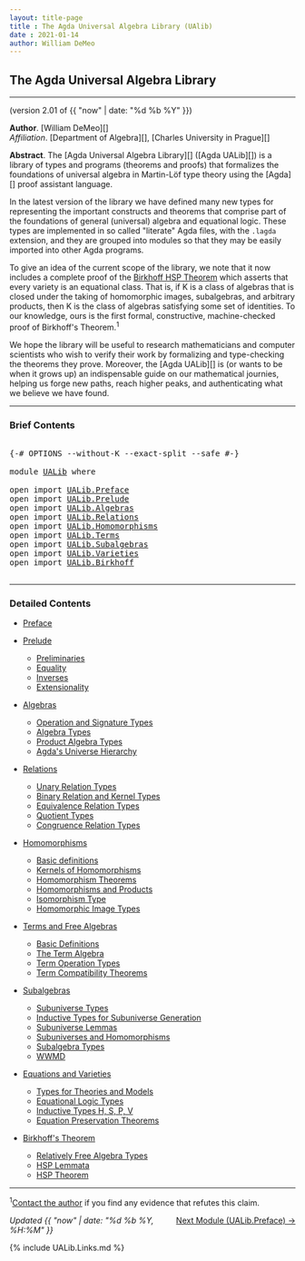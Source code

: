 ```yaml
---
layout: title-page
title : The Agda Universal Algebra Library (UAlib)
date : 2021-01-14
author: William DeMeo
---
```


<!--

FILE      : UALib.lagda
AUTHOR    : William DeMeo  <williamdemeo@gmail.com>
DATED     : 14 Jan 2021
UPDATED   : 15 Jan 2021
COPYRIGHT : (c) 2021 William DeMeo

[The Agda Universal Algebra Library](UALib.html)

LICENSE:

The software in this file is subject to the GNU General Public License v3.0.

See the LICENSE file at https://gitlab.com/ualib/ualib.gitlab.io/-/blob/master/LICENSE

The text other than software is copyright of the author. It can be
used for scholarly purposes subject to the usual academic conventions
of citation.

* The *.lagda files are not meant to be read by people, but rather to be
  type-checked by the Agda proof assistant and to automatically generate html files
  (which are meant to be read by people).

* This is done with the generatehtml file to generate markdown and html files from the
  literate Agda (.lagda) files, and then using jekyll to convert markdown into html.

-->

## <a id="ualib">The Agda Universal Algebra Library</a>

---------------------------------------------------------------------------------

(version 2.01 of {{ "now" | date: "%d %b %Y" }})

**Author**. [William DeMeo][]  
*Affiliation*. [Department of Algebra][], [Charles University in Prague][]

**Abstract**. The [Agda Universal Algebra Library][] ([Agda UALib][]) is a library of types and programs (theorems and proofs) that formalizes the foundations of universal algebra in Martin-Löf type theory using the [Agda][] proof assistant language.

In the latest version of the library we have defined many new types for representing the important constructs and theorems that comprise part of the foundations of general (universal) algebra and equational logic. These types are implemented in so called "literate" Agda files, with the `.lagda` extension, and they are grouped into modules so that they may be easily imported into other Agda programs.

To give an idea of the current scope of the library, we note that it now includes a complete proof of the [Birkhoff HSP Theorem](UALib.Birkhoff.Theorem.html) which asserts that every variety is an equational class.  That is, if K is a class of algebras that is closed under the taking of homomorphic images, subalgebras, and arbitrary products, then K is the class of algebras satisfying some set of identities. To our knowledge, ours is the first formal, constructive, machine-checked proof of Birkhoff's Theorem.<span class="footnote"><sup>1</sup></span>

We hope the library will be useful to research mathematicians and computer scientists who wish to verify their work by formalizing and type-checking the theorems they prove. Moreover, the [Agda UALib][] is (or wants to be when it grows up) an indispensable guide on our mathematical journies, helping us forge new paths, reach higher peaks, and authenticating what we believe we have found.

--------------------------------

### <a id="brief-contents"></a> Brief Contents

<pre class="Agda">

<a id="3042" class="Symbol">{-#</a> <a id="3046" class="Keyword">OPTIONS</a> <a id="3054" class="Pragma">--without-K</a> <a id="3066" class="Pragma">--exact-split</a> <a id="3080" class="Pragma">--safe</a> <a id="3087" class="Symbol">#-}</a>

<a id="3092" class="Keyword">module</a> <a id="3099" href="UALib.html" class="Module">UALib</a> <a id="3105" class="Keyword">where</a>

<a id="3112" class="Keyword">open</a> <a id="3117" class="Keyword">import</a> <a id="3124" href="UALib.Preface.html" class="Module">UALib.Preface</a>
<a id="3138" class="Keyword">open</a> <a id="3143" class="Keyword">import</a> <a id="3150" href="UALib.Prelude.html" class="Module">UALib.Prelude</a>
<a id="3164" class="Keyword">open</a> <a id="3169" class="Keyword">import</a> <a id="3176" href="UALib.Algebras.html" class="Module">UALib.Algebras</a>
<a id="3191" class="Keyword">open</a> <a id="3196" class="Keyword">import</a> <a id="3203" href="UALib.Relations.html" class="Module">UALib.Relations</a>
<a id="3219" class="Keyword">open</a> <a id="3224" class="Keyword">import</a> <a id="3231" href="UALib.Homomorphisms.html" class="Module">UALib.Homomorphisms</a>
<a id="3251" class="Keyword">open</a> <a id="3256" class="Keyword">import</a> <a id="3263" href="UALib.Terms.html" class="Module">UALib.Terms</a>
<a id="3275" class="Keyword">open</a> <a id="3280" class="Keyword">import</a> <a id="3287" href="UALib.Subalgebras.html" class="Module">UALib.Subalgebras</a>
<a id="3305" class="Keyword">open</a> <a id="3310" class="Keyword">import</a> <a id="3317" href="UALib.Varieties.html" class="Module">UALib.Varieties</a>
<a id="3333" class="Keyword">open</a> <a id="3338" class="Keyword">import</a> <a id="3345" href="UALib.Birkhoff.html" class="Module">UALib.Birkhoff</a>

</pre>

-------------------------------------------

### <a id="detailed-contents"></a> Detailed Contents

- [Preface](UALib.Preface.html)

- [Prelude](UALib.Prelude.html)
  - [Preliminaries](UALib.Prelude.Preliminaries.html)
  - [Equality](UALib.Prelude.Equality.html)
  - [Inverses](UALib.Prelude.Inverses.html)
  - [Extensionality](UALib.Prelude.Extensionality.html)

- [Algebras](UALib.Algebras.html)
  - [Operation and Signature Types](UALib.Algebras.Signatures.html)
  - [Algebra Types](UALib.Algebras.Algebras.html)
  - [Product Algebra Types](UALib.Algebras.Products.html)
  - [Agda's Universe Hierarchy](UALib.Algebras.Lifts.html)

- [Relations](UALib.Relations.html)
  - [Unary Relation Types](UALib.Relations.Unary.html)
  - [Binary Relation and Kernel Types](UALib.Relations.Binary.html)
  - [Equivalence Relation Types](UALib.Relations.Equivalences.html)
  - [Quotient Types](UALib.Relations.Quotients.html)
  - [Congruence Relation Types](UALib.Relations.Congruences.html)

- [Homomorphisms](UALib.Homomorphisms.html)
  - [Basic definitions](UALib.Homomorphisms.Basic.html)
  - [Kernels of Homomorphisms](UALib.Homomorphisms.Kernels.html)
  - [Homomorphism Theorems](UALib.Homomorphisms.Noether.html)
  - [Homomorphisms and Products](UALib.Homomorphisms.Products.html)
  - [Isomorphism Type](UALib.Homomorphisms.Isomorphisms.html)
  - [Homomorphic Image Types](UALib.Homomorphisms.HomomorphicImages.html)

- [Terms and Free Algebras](UALib.Terms.html)
  - [Basic Definitions](UALib.Terms.Basic.html)
  - [The Term Algebra](UALib.Terms.Free.html)
  - [Term Operation Types](UALib.Terms.Operations.html)
  - [Term Compatibility Theorems](UALib.Terms.Compatibility.html)

- [Subalgebras](UALib.Subalgebras.html)
  - [Subuniverse Types](UALib.Subalgebras.Subuniverses.html)
  - [Inductive Types for Subuniverse Generation](UALib.Subalgebras.Generation.html)
  - [Subuniverse Lemmas](UALib.Subalgebras.Properties.html)
  - [Subuniverses and Homomorphisms](UALib.Subalgebras.Homomorphisms.html)
  - [Subalgebra Types](UALib.Subalgebras.Subalgebras)
  - [WWMD](UALib.Subalgebras.WWMD.html)

- [Equations and Varieties](UALib.Varieties.html)
  - [Types for Theories and Models](UALib.Varieties.ModelTheory.html)
  - [Equational Logic Types](UALib.Varieties.EquationalLogic.html)
  - [Inductive Types H, S, P, V](UALib.Varieties.Varieties.html)
  - [Equation Preservation Theorems](UALib.Varieties.Preservation.html)

- [Birkhoff's Theorem](UALib.Birkhoff.html)
  - [Relatively Free Algebra Types](UALib.Birkhoff.FreeAlgebra.html)
  - [HSP Lemmata](UALib.Birkhoff.Lemmata.html)
  - [HSP Theorem](UALib.Birkhoff.Theorem.html)

---------------------------------------

<span class="footnote"><sup>1</sup>[Contact the author](mailto:williamdemeo@gmail.com) if you find any evidence that refutes this claim.</span>

<p></p>

<span style="float:right;">[Next Module (UALib.Preface) →](UALib.Preface.html)</span>


<div class="container">
<p>
<i>Updated {{ "now" | date: "%d %b %Y, %H:%M" }}</i>
</p>
</div>


{% include UALib.Links.md %}

